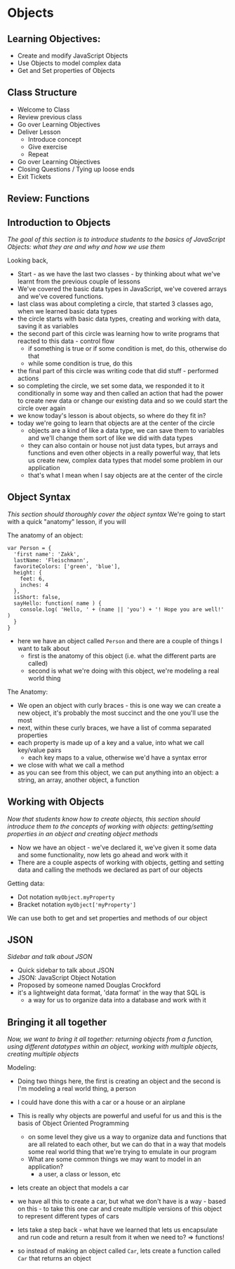 # Objects

## Learning Objectives:
- Create and modify JavaScript Objects
- Use Objects to model complex data
- Get and Set properties of Objects

## Class Structure
- Welcome to Class
- Review previous class
- Go over Learning Objectives
- Deliver Lesson
  - Introduce concept
  - Give exercise
  - Repeat
- Go over Learning Objectives
- Closing Questions / Tying up loose ends
- Exit Tickets

## Review: Functions

## Introduction to Objects
*The goal of this section is to introduce students to the basics of JavaScript Objects: what they are and why and how we use them*

Looking back,
- Start - as we have the last two classes - by thinking about what we've learnt from the previous couple of lessons
- We've covered the basic data types in JavaScript, we've covered arrays and we've covered functions.
- last class was about completing a circle, that started 3 classes ago, when we learned basic data types
- the circle starts with basic data types, creating and working with data, saving it as variables
- the second part of this circle was learning how to write programs that reacted to this data - control flow
  - if something is true or if some condition is met, do this, otherwise do that
  - while some condition is true, do this
- the final part of this circle was writing code that did stuff - performed actions
- so completing the circle, we set some data, we responded it to it conditionally in some way and then called an action that had the power to create new data or change our existing data and so we could start the circle over again
- we know today's lesson is about objects, so where do they fit in?
- today we're going to learn that objects are at the center of the circle
  - objects are a kind of like a data type, we can save them to variables and we'll change them sort of like we did with data types
  - they can also contain or house not just data types, but arrays and functions and even other objects in a really powerful way, that lets us create new, complex data types that model some problem in our application
  - that's what I mean when I say objects are at the center of the circle

## Object Syntax
*This section should thoroughly cover the object syntax*
We're going to start with a quick "anatomy" lesson, if you will

The anatomy of an object:
```
var Person = {
  'first name': 'Zakk',
  lastName: 'Fleischmann',
  favoriteColors: ['green', 'blue'],
  height: {
    feet: 6,
    inches: 4
  },
  isShort: false,
  sayHello: function( name ) {
    console.log( 'Hello, ' + (name || 'you') + '! Hope you are well!' )
  }
}
```

- here we have an object called `Person` and there are a couple of things I want to talk about
  - first is the anatomy of this object (i.e. what the different parts are called)
  - second is what we're doing with this object, we're modeling a real world thing

The Anatomy:
- We open an object with curly braces - this is one way we can create a new object, it's probably the most succinct and the one you'll use the most
- next, within these curly braces, we have a list of comma separated properties
- each property is made up of a key and a value, into what we call key/value pairs
  - each key maps to a value, otherwise we'd have a syntax error
- we close with what we call a method
- as you can see from this object, we can put anything into an object: a string, an array, another object, a function  


## Working with Objects
*Now that students know how to create objects, this section should introduce them to the concepts of working with objects: getting/setting properties in an object and creating object methods*
- Now we have an object - we've declared it, we've given it some data and some functionality, now lets go ahead and work with it
- There are a couple aspects of working with objects, getting and setting data and calling the methods we declared as part of our objects

Getting data:
- Dot notation
`myObject.myProperty`
- Bracket notation
`myObject['myProperty']`

We can use both to get and set properties and methods of our object


## JSON
*Sidebar and talk about JSON*
- Quick sidebar to talk about JSON
- JSON: JavaScript Object Notation
- Proposed by someone named Douglas Crockford
- it's a lightweight data format, 'data format' in the way that SQL is
  - a way for us to organize data into a database and work with it

## Bringing it all together
*Now, we want to bring it all together: returning objects from a function, using different datatypes within an object, working with multiple objects, creating multiple objects*

Modeling:
- Doing two things here, the first is creating an object and the second is I'm modeling a real world thing, a person
- I could have done this with a car or a house or an airplane
- This is really why objects are powerful and useful for us and this is the basis of Object Oriented Programming
  - on some level they give us a way to organize data and functions that are all related to each other, but we can do that in a way that models some real world thing that we're trying to emulate in our program
  - What are some common things we may want to model in an application?
    - a user, a class or lesson, etc


- lets create an object that models a car
- we have all this to create a car, but what we don't have is a way - based on this - to take this one car and create multiple versions of this object to represent different types of cars
- lets take a step back - what have we learned that lets us encapsulate and run code and return a result from it when we need to? => functions!
- so instead of making an object called `Car`, lets create a function called `Car` that returns an object
